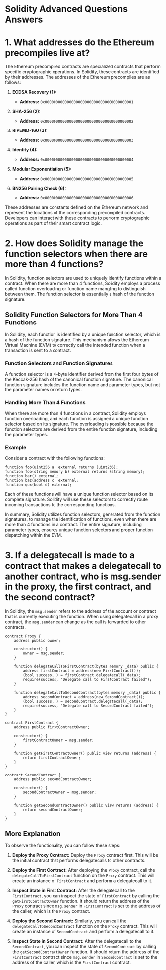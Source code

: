 # Solidity Advanced Questions Answers

# 1. What addresses do the Ethereum precompiles live at?
The Ethereum precompiled contracts are specialized contracts that perform specific cryptographic operations. In Solidity, these contracts are identified by their addresses. The addresses of the Ethereum precompiles are as follows:

1. **ECDSA Recovery (1):**
   - **Address:** `0x0000000000000000000000000000000000000001`

2. **SHA-256 (2):**
   - **Address:** `0x0000000000000000000000000000000000000002`

3. **RIPEMD-160 (3):**
   - **Address:** `0x0000000000000000000000000000000000000003`

4. **Identity (4):**
   - **Address:** `0x0000000000000000000000000000000000000004`

5. **Modular Exponentiation (5):**
   - **Address:** `0x0000000000000000000000000000000000000005`

6. **BN256 Pairing Check (6):**
   - **Address:** `0x0000000000000000000000000000000000000006`

These addresses are constants defined on the Ethereum network and represent the locations of the corresponding precompiled contracts. Developers can interact with these contracts to perform cryptographic operations as part of their smart contract logic.

# 2. How does Solidity manage the function selectors when there are more than 4 functions?

In Solidity, function selectors are used to uniquely identify functions within a contract. When there are more than 4 functions, Solidity employs a process called function overloading or function name mangling to distinguish between them. The function selector is essentially a hash of the function signature.

## Solidity Function Selectors for More Than 4 Functions

In Solidity, each function is identified by a unique function selector, which is a hash of the function signature. This mechanism allows the Ethereum Virtual Machine (EVM) to correctly call the intended function when a transaction is sent to a contract.

### Function Selectors and Function Signatures

A function selector is a 4-byte identifier derived from the first four bytes of the Keccak-256 hash of the canonical function signature. The canonical function signature includes the function name and parameter types, but not the parameter names or return types.

### Handling More Than 4 Functions

When there are more than 4 functions in a contract, Solidity employs function overloading, and each function is assigned a unique function selector based on its signature. The overloading is possible because the function selectors are derived from the entire function signature, including the parameter types.

### Example

Consider a contract with the following functions:

```solidity
function foo(uint256 a) external returns (uint256);
function foo(string memory b) external returns (string memory);
function bar() external;
function baz(address c) external;
function qux(bool d) external;
```

Each of these functions will have a unique function selector based on its complete signature. Solidity will use these selectors to correctly route incoming transactions to the corresponding functions.

In summary, Solidity utilizes function selectors, generated from the function signatures, to manage the identification of functions, even when there are more than 4 functions in a contract. The entire signature, including parameter types, ensures unique function selectors and proper function dispatching within the EVM.

# 3. If a delegatecall is made to a contract that makes a delegatecall to another contract, who is msg.sender in the proxy, the first contract, and the second contract?
In Solidity, the `msg.sender` refers to the address of the account or contract that is currently executing the function. When using delegatecall in a proxy contract, the `msg.sender` can change as the call is forwarded to other contracts.

```solidity
contract Proxy {
    address public owner;

    constructor() {
        owner = msg.sender;
    }

    function delegateCallToFirstContract(bytes memory _data) public {
        address firstContract = address(new FirstContract());
        (bool success, ) = firstContract.delegatecall(_data);
        require(success, "Delegate call to FirstContract failed");
    }

    function delegateCallToSecondContract(bytes memory _data) public {
        address secondContract = address(new SecondContract());
        (bool success, ) = secondContract.delegatecall(_data);
        require(success, "Delegate call to SecondContract failed");
    }
}

contract FirstContract {
    address public firstContractOwner;

    constructor() {
        firstContractOwner = msg.sender;
    }

    function getFirstContractOwner() public view returns (address) {
        return firstContractOwner;
    }
}

contract SecondContract {
    address public secondContractOwner;

    constructor() {
        secondContractOwner = msg.sender;
    }

    function getSecondContractOwner() public view returns (address) {
        return secondContractOwner;
    }
}

```
## More Explanation
To observe the functionality, you can follow these steps:

1. **Deploy the Proxy Contract:**
   Deploy the `Proxy` contract first. This will be the initial contract that performs delegatecalls to other contracts.

2. **Deploy the First Contract:**
   After deploying the `Proxy` contract, call the `delegateCallToFirstContract` function on the `Proxy` contract. This will create an instance of `FirstContract` and perform a delegatecall to it.

3. **Inspect State in First Contract:**
   After the delegatecall to the `FirstContract`, you can inspect the state of `FirstContract` by calling the `getFirstContractOwner` function. It should return the address of the `Proxy` contract since `msg.sender` in `FirstContract` is set to the address of the caller, which is the `Proxy` contract.

4. **Deploy the Second Contract:**
   Similarly, you can call the `delegateCallToSecondContract` function on the `Proxy` contract. This will create an instance of `SecondContract` and perform a delegatecall to it.

5. **Inspect State in Second Contract:**
   After the delegatecall to the `SecondContract`, you can inspect the state of `SecondContract` by calling the `getSecondContractOwner` function. It should return the address of the `FirstContract` contract since `msg.sender` in `SecondContract` is set to the address of the caller, which is the `FirstContract` contract.
